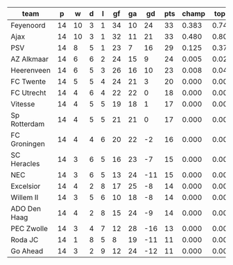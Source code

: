 |     team     | p  | w  | d | l | gf | ga | gd  | pts | champ | top2  | top3  | top4  |  5-7  | bot4  | bot3  | bot2  |
|--------------|----|----|---|---|----|----|-----|-----|-------|-------|-------|-------|-------|-------|-------|-------|
| Feyenoord    | 14 | 10 | 3 | 1 | 34 | 10 |  24 |  33 | 0.383 | 0.749 | 0.937 | 0.984 | 0.016 | 0.000 | 0.000 | 0.000|
| Ajax         | 14 | 10 | 3 | 1 | 32 | 11 |  21 |  33 | 0.480 | 0.805 | 0.957 | 0.991 | 0.009 | 0.000 | 0.000 | 0.000|
| PSV          | 14 |  8 | 5 | 1 | 23 |  7 |  16 |  29 | 0.125 | 0.374 | 0.786 | 0.933 | 0.065 | 0.000 | 0.000 | 0.000|
| AZ Alkmaar   | 14 |  6 | 6 | 2 | 24 | 15 |   9 |  24 | 0.005 | 0.026 | 0.118 | 0.387 | 0.509 | 0.001 | 0.000 | 0.000|
| Heerenveen   | 14 |  6 | 5 | 3 | 26 | 16 |  10 |  23 | 0.008 | 0.043 | 0.169 | 0.508 | 0.424 | 0.000 | 0.000 | 0.000|
| FC Twente    | 14 |  5 | 5 | 4 | 24 | 21 |   3 |  20 | 0.000 | 0.001 | 0.012 | 0.061 | 0.426 | 0.026 | 0.011 | 0.004|
| FC Utrecht   | 14 |  4 | 6 | 4 | 22 | 22 |   0 |  18 | 0.000 | 0.001 | 0.010 | 0.051 | 0.396 | 0.032 | 0.016 | 0.006|
| Vitesse      | 14 |  4 | 5 | 5 | 19 | 18 |   1 |  17 | 0.000 | 0.000 | 0.004 | 0.029 | 0.301 | 0.058 | 0.029 | 0.013|
| Sp Rotterdam | 14 |  4 | 5 | 5 | 21 | 21 |   0 |  17 | 0.000 | 0.001 | 0.004 | 0.030 | 0.307 | 0.057 | 0.030 | 0.014|
| FC Groningen | 14 |  4 | 4 | 6 | 20 | 22 |  -2 |  16 | 0.000 | 0.000 | 0.002 | 0.016 | 0.215 | 0.099 | 0.059 | 0.027|
| SC Heracles  | 14 |  3 | 6 | 5 | 16 | 23 |  -7 |  15 | 0.000 | 0.000 | 0.000 | 0.005 | 0.121 | 0.185 | 0.114 | 0.060|
| NEC          | 14 |  3 | 6 | 5 | 13 | 24 | -11 |  15 | 0.000 | 0.000 | 0.000 | 0.002 | 0.045 | 0.373 | 0.259 | 0.157|
| Excelsior    | 14 |  4 | 2 | 8 | 17 | 25 |  -8 |  14 | 0.000 | 0.000 | 0.000 | 0.001 | 0.038 | 0.417 | 0.298 | 0.186|
| Willem II    | 14 |  3 | 5 | 6 | 10 | 18 |  -8 |  14 | 0.000 | 0.000 | 0.000 | 0.001 | 0.034 | 0.424 | 0.301 | 0.183|
| ADO Den Haag | 14 |  4 | 2 | 8 | 15 | 24 |  -9 |  14 | 0.000 | 0.000 | 0.000 | 0.002 | 0.065 | 0.297 | 0.201 | 0.118|
| PEC Zwolle   | 14 |  3 | 4 | 7 | 12 | 28 | -16 |  13 | 0.000 | 0.000 | 0.000 | 0.000 | 0.013 | 0.635 | 0.517 | 0.367|
| Roda JC      | 14 |  1 | 8 | 5 |  8 | 19 | -11 |  11 | 0.000 | 0.000 | 0.000 | 0.000 | 0.009 | 0.681 | 0.564 | 0.409|
| Go Ahead     | 14 |  3 | 2 | 9 | 12 | 24 | -12 |  11 | 0.000 | 0.000 | 0.000 | 0.000 | 0.007 | 0.714 | 0.599 | 0.454|
